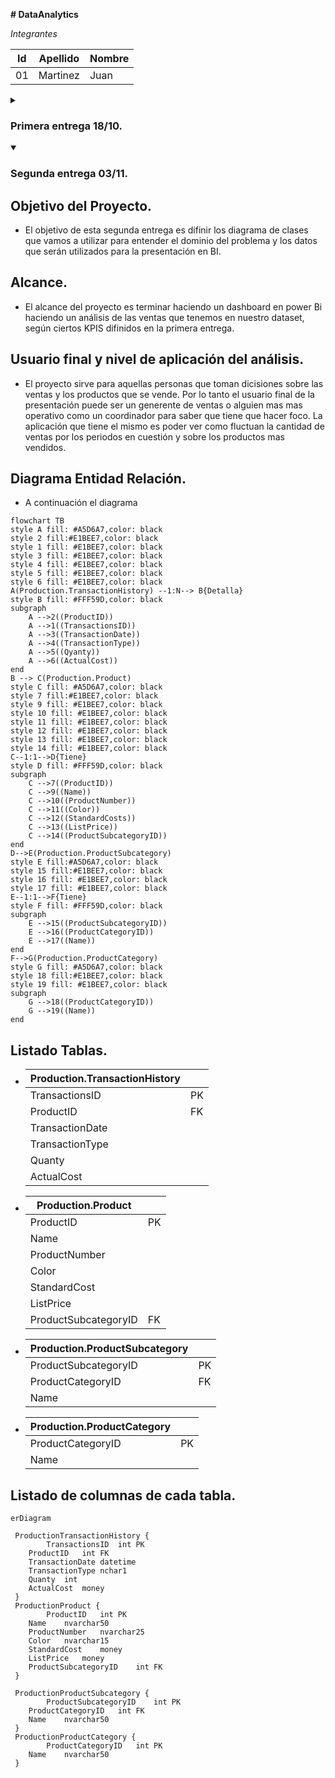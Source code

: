 
**# DataAnalytics**

_Integrantes_


| Id | Apellido | Nombre |
|------------- | ------------- | ------------- |
| 01 | Martinez|Juan 

<details>
<summary><h3>Primera entrega 18/10.</summary>
<p>

## Descripción de la temática.
  - Este trabajo consiste en hacer una análisis de la base de datos suministrada por el curso. 
  En este caso se toma la tabla de Production.TransactionHistory para hacer una análisis del historial de ventas de acuerdo a los productos de la tabla Production.Product y las tablas Production.ProductCategory, Production.ProductSubcategory.
  En estas tablas no se toman todas las columnas para su análisis, si no las necesarias para relevar la información pertinente.
    
## Tipo de Análisis.
  - Se va analizar:
    - Cantidad de ventas realizadas por año.
    - Cantidad de ventas realizadas por mes. 
    - Las ganancias de las ventas por año/mes.     
    - Cantidad de productos vendidos, según subcategoría o categoría.
    - Diferencia de los períodos en cuanto a ventas y productos.
    
## Tablas utilizadas.
  - Production.TransactionHistory
  - Production.Product
  - Production.ProductCategory
  - Production.ProductSubcategory

## Diseño Tablas.
   - Production.TransactionHistory
        | ColumnName  | DataType |
        | ------------- | ------------- |
        | TransactionsID | int |
        | ProductID      |int  |
        | TransactionDate |datetime|
        |  TransactionType   |nchar(1)|
        |  Quanty   |int|
        |  ActualCost|money|
        
   - Production.Product
        | ColumnName | DataType |
        | ------------- | ------------- |
        |  ProductID | int |
        |  Name | nvarchar(50) |
        |  ProductNumber | nvarchar(25) |
        |  Color | nvarchar(15) |
        |  StandardCost | money |
        |  ListPrice | money |
        |  ProductSubcategoryID | int |
        
   - Production.ProductSubcategory
        | ColumnName  | DataType |
        | ------------- | ------------- |
        |ProductSubcategoryID|int|
        |ProductCategoryID|int|
        |Name|nvarchar(50)|
   - Production.ProductCategory
        | ColumnName  | DataType |
        | ------------- | ------------- |
        |ProductCategoryID|int|
        |Name|nvarchar(50)|


</p>
</details>

<details open>
<summary><h3>Segunda entrega 03/11.</summary>
<p>
 
## Objetivo del Proyecto.
- El objetivo de esta segunda entrega es difinir los diagrama de clases que vamos a utilizar para entender el dominio del problema y los datos que serán
	utilizados para la presentación en BI.
	
## Alcance.
- El alcance del proyecto es terminar haciendo un dashboard en power Bi haciendo un análisis de las ventas que tenemos en nuestro dataset, según ciertos KPIS
	difinidos en la primera entrega.
	
## Usuario final y nivel de aplicación del análisis.
- El proyecto sirve para aquellas personas que toman dicisiones sobre las ventas y los productos que se vende. Por lo tanto el usuario final de la presentación
	puede ser un generente de ventas o alguien mas mas operativo como un coordinador para saber que tiene que hacer foco. La aplicación que tiene el mismo
	es poder ver como fluctuan la cantidad de ventas por los periodos en cuestión y sobre los productos mas vendidos.
	
## Diagrama Entidad Relación.
- A continuación el diagrama
```mermaid
flowchart TB
style A fill: #A5D6A7,color: black
style 2 fill:#E1BEE7,color: black
style 1 fill: #E1BEE7,color: black
style 3 fill: #E1BEE7,color: black
style 4 fill: #E1BEE7,color: black
style 5 fill: #E1BEE7,color: black
style 6 fill: #E1BEE7,color: black
A(Production.TransactionHistory) --1:N--> B{Detalla}
style B fill: #FFF59D,color: black
subgraph  
	A -->2((ProductID))
	A -->1((TransactionsID))
	A -->3((TransactionDate))
	A -->4((TransactionType))
	A -->5((Qyanty))
	A -->6((ActualCost))
end
B --> C(Production.Product)
style C fill: #A5D6A7,color: black
style 7 fill:#E1BEE7,color: black
style 9 fill: #E1BEE7,color: black
style 10 fill: #E1BEE7,color: black
style 11 fill: #E1BEE7,color: black
style 12 fill: #E1BEE7,color: black
style 13 fill: #E1BEE7,color: black
style 14 fill: #E1BEE7,color: black
C--1:1-->D{Tiene}
style D fill: #FFF59D,color: black
subgraph  
	C -->7((ProductID))
	C -->9((Name))
	C -->10((ProductNumber))
	C -->11((Color))
	C -->12((StandardCosts))
	C -->13((ListPrice))
	C -->14((ProductSubcategoryID))
end
D-->E(Production.ProductSubcategory)
style E fill:#A5D6A7,color: black
style 15 fill:#E1BEE7,color: black
style 16 fill: #E1BEE7,color: black
style 17 fill: #E1BEE7,color: black
E--1:1-->F{Tiene}
style F fill: #FFF59D,color: black
subgraph  
	E -->15((ProductSubcategoryID))
	E -->16((ProductCategoryID))
	E -->17((Name))
end
F-->G(Production.ProductCategory)
style G fill: #A5D6A7,color: black
style 18 fill:#E1BEE7,color: black
style 19 fill: #E1BEE7,color: black
subgraph  
	G -->18((ProductCategoryID))
	G -->19((Name))
end

```
## Listado Tablas.
   - 
        | Production.TransactionHistory  |   |
        | ------------- | ------------- |
        | TransactionsID | PK |
        | ProductID      | FK  |
        | TransactionDate | |
        |  TransactionType   | |
        |  Quanty   | |
        |  ActualCost||
        
   - 
        | Production.Product | |
        | ------------- | ------------- |
        |  ProductID | PK |
        |  Name | |
        |  ProductNumber | |
        |  Color | |
        |  StandardCost | |
        |  ListPrice | |
        |  ProductSubcategoryID | FK |
        
   - 
        | Production.ProductSubcategory  | |
        | ------------- | ------------- |
        |ProductSubcategoryID| PK |
        |ProductCategoryID| FK |
        |Name| |
   - 
        | Production.ProductCategory  | |
        | ------------- | ------------- |
        |ProductCategoryID|PK|
        |Name| |



	
## Listado de columnas de cada tabla.

```mermaid
erDiagram

 ProductionTransactionHistory {
        TransactionsID	int PK
	ProductID	int FK
	TransactionDate	datetime
	TransactionType	nchar1
	Quanty	int
	ActualCost	money
 }
 ProductionProduct {
        ProductID	int PK
	Name	nvarchar50
	ProductNumber	nvarchar25
	Color	nvarchar15
	StandardCost	money
	ListPrice	money
	ProductSubcategoryID	int FK
 }
 
 ProductionProductSubcategory {
        ProductSubcategoryID	int PK
	ProductCategoryID	int FK
	Name	nvarchar50
 }
 ProductionProductCategory {
        ProductCategoryID	int PK
	Name	nvarchar50
 }
```

</p>
</details>





 
 
